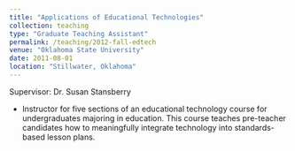```yaml
---
title: "Applications of Educational Technologies"
collection: teaching
type: "Graduate Teaching Assistant"
permalink: /teaching/2012-fall-edtech
venue: "Oklahoma State University"
date: 2011-08-01
location: "Stillwater, Oklahoma"
---
```

Supervisor: Dr. Susan Stansberry
* Instructor for five sections of an educational technology course for undergraduates majoring in education. This course teaches pre-teacher candidates how to meaningfully integrate technology into standards-based lesson plans. 
